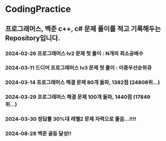 # CodingPractice

## 프로그래머스, 백준 c++, c# 문제 풀이를 적고 기록해두는 Repository입니다.

### 2024-02-26 프로그래머스 lv2 문제 첫 풀이 : N개의 최소공배수
### 2024-03-11 드디어 프로그래머스 lv3 문제 첫 풀이 : 이중우선순위큐


### 2024-03-14 프로그래머스 해결 문제 80개 돌파, 1382점 (24808위...)

### 2024-03-29 프로그래머스 해결 문제 100개 돌파, 1440점 (17849위...)
### 2024-03-30 정답률 30%대 레벨2 문제 자력으로 풀음...!!!! 

### 2024-08-28 백준 골듣 달성!!
